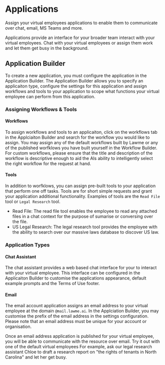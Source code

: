 # Applications

Assign your virtual employees applications to enable them to communicate over chat, email, MS Teams and more.

Applications provide an interface for your broader team interact with your virtual employees. Chat with your virtual employees or assign them work and let them get busy in the background.

## Application Builder

To create a new application, you must configure the application in the Application Builder. The Application Builder allows you to specify an applicaiton type, configure the settings for this application and assign workflows and tools to your application to scope what functions your virtual employee can perform from this application.

### Assigning Workflows & Tools

#### Workflows

To assign workflows and tools to an applicaiton, click on the workflows tab in the Applciaiton Builder and search for the workflow you would like to assign. You may assign any of the default workflows built by Lawme or any of the published worfklows you have built yourself in the Workflow Builder. For custom workflows, please ensure that the title and description of the workflow is descriptive enough to aid the AIs ability to intelligently select the right workflow for the request at hand.

#### Tools

In addition to worfklows, you can assign pre-built tools to your application that perform one off tasks. Tools are for short simple requests and grant your application additional functionality. Examples of tools are the `Read File` tool or `Legal Research` tool.

- Read File: The read file tool enables the employee to read any attached files in a chat context for the purpose of sumarise or conversing over the file.
- US Legal Research: The legal research tool provides the employee with the ability to search over our massive laws database to discover US law.

### Application Types

#### Chat Assistant

The chat assistant provides a web based chat interface for your to interact with your virtual employee. This interface can be configured in the Applicaiton Builder to customise the applications appearance, default example prompts and the Terms of Use footer.

#### Email

The email account application assigns an email address to your virtual employee at the domain `@mail.lawme.ai`. In the Applciation Builder, you may customise the prefix of the email address in the settings configuration. Please note that an email address must be unique for your account or organisation.

Once an email address application is published for your virtual employee, you will be able to communicate with the resource over email. Try it out with one of the default virtual employees For example, ask our legal research assistant Chloe to draft a research report on "the rights of tenants in North Carolina" and let her get busy.
